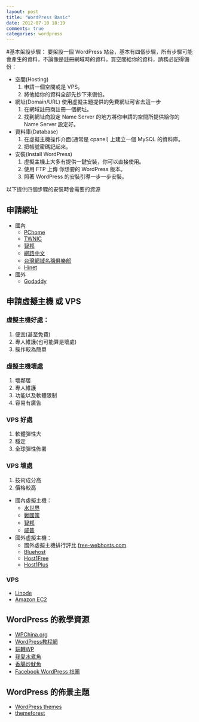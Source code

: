 ```yaml
---
layout: post
title: "WordPress Basic"
date: 2012-07-10 18:19
comments: true
categories: wordpress
---
```


#基本架設步驟：
要架設一個 WordPress 站台，基本有四個步驟，所有步驟可能會產生的資料，不論像是註冊網域時的資料，買空間給你的資料，請務必記得備份：

* 空間(Hosting)
  1. 申請一個空間或是 VPS。
  2. 將他給你的資料全部先抄下來備份。
* 網址(Domain/URL) 使用虛擬主題提供的免費網址可省去這一步
  1. 在網域註冊商註冊一個網址。
  2. 找到網址商設定 Name Server 的地方將你申請的空間所提供給你的 Name Server 設定好。
* 資料庫(Database)
  1. 在虛擬主機操作介面(通常是 cpanel) 上建立一個 MySQL 的資料庫。
  2. 把帳號密碼記起來。
* 安裝(Install WordPress)
  1. 虛擬主機上大多有提供一鍵安裝，你可以直接使用。
  2. 使用 FTP 上傳 你想要的 WordPress 版本。
  3. 照著 WordPress 的安裝引導一步一步安裝。

以下提供四個步驟的安裝時會需要的資源

## 申請網址
* 國內
  * [PChome](http://myname.pchome.com.tw/)
  * [TWNIC](http://www.twnic.net.tw/index4.php)
  * [智邦](http://hosting.url.com.tw/buyurl.html)
  * [網路中文](http://www.net-chinese.com.tw/)
  * [台灣網域名稱俱樂部](http://www.domain.club.tw/)
  * [Hinet](http://domain.hinet.net/)
* 國外
  * [Godaddy](www.godaddy.com/)

## 申請虛擬主機 或 VPS

### 虛擬主機好處：
1. 便宜(甚至免費)
2. 專人維護(也可能算是壞處)
3. 操作較為簡單

### 虛擬主機壞處
1. 壞鄰居
2. 專人維護
3. 功能以及軟體限制
4. 容易有廣告

### VPS 好處
1. 軟體彈性大
2. 穩定
3. 全球彈性佈署

### VPS 壞處
1. 技術成分高
2. 價格較高

* 國內虛擬主機：
  * [水世界](http://host.waterworld.tw/)
  * [戰國策](http://www.nss.com.tw/index.php)
  * [智邦](http://hosting.url.com.tw/products.html)
  * [威普](http://www.website.com.tw/)
* 國外虛擬主機：
  * 國外虛擬主機排行評比 [free-webhosts.com](http://www.free-webhosts.com/)
  * [Bluehost](http://www.bluehost.com/)
  * [Host1Free](http://www.host1free.com/)
  * [Host1Plus](http://www.host1plus.com/)

### VPS
* [Linode](http://linode.com)
* [Amazon EC2](http://aws.amazon.com/ec2/pricing/)

## WordPress 的教學資源
* [WPChina.org](http://wpchina.org/)
* [WordPress教程網](http://www.wpcourse.com/)
* [玩轉WP](http://www.wheatv.com/wordpress)
* [我愛水煮魚](http://fairyfish.net/)
* [香腸炒魷魚](http://sofree.cc/)
* [Facebook WordPress 社團](https://www.facebook.com/groups/wordpresstw/)

## WordPress 的佈景主題
* [WordPress themes](http://www.wpthemesfree.com/)
* [themeforest](http://themeforest.net/)
